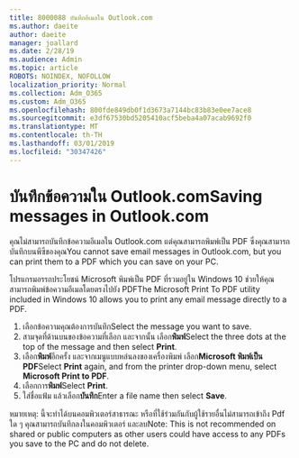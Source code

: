 ```yaml
---
title: 8000088 บันทึกอีเมลใน Outlook.com
ms.author: daeite
author: daeite
manager: joallard
ms.date: 2/28/19
ms.audience: Admin
ms.topic: article
ROBOTS: NOINDEX, NOFOLLOW
localization_priority: Normal
ms.collection: Adm_O365
ms.custom: Adm_O365
ms.openlocfilehash: 800fde849db0f1d3673a7144bc83b83e0ee7ace8
ms.sourcegitcommit: e3df67530bd5205410acf5beba4a07acab9692f0
ms.translationtype: MT
ms.contentlocale: th-TH
ms.lasthandoff: 03/01/2019
ms.locfileid: "30347426"
---
```

# <a name="saving-messages-in-outlookcom"></a><span data-ttu-id="259ac-102">บันทึกข้อความใน Outlook.com</span><span class="sxs-lookup"><span data-stu-id="259ac-102">Saving messages in Outlook.com</span></span>

<span data-ttu-id="259ac-103">คุณไม่สามารถบันทึกข้อความอีเมลใน Outlook.com แต่คุณสามารถพิมพ์เป็น PDF ซึ่งคุณสามารถบันทึกบนพีซีของคุณ</span><span class="sxs-lookup"><span data-stu-id="259ac-103">You cannot save email messages in Outlook.com, but you can print them to a PDF which you can save on your PC.</span></span>

<span data-ttu-id="259ac-104">โปรแกรมอรรถประโยชน์ Microsoft พิมพ์เป็น PDF ที่รวมอยู่ใน Windows 10 ช่วยให้คุณสามารถพิมพ์ข้อความอีเมลโดยตรงไปยัง PDF</span><span class="sxs-lookup"><span data-stu-id="259ac-104">The Microsoft Print To PDF utility included in Windows 10 allows you to print any email message directly to a PDF.</span></span>

1. <span data-ttu-id="259ac-105">เลือกข้อความคุณต้องการบันทึก</span><span class="sxs-lookup"><span data-stu-id="259ac-105">Select the message you want to save.</span></span>
2. <span data-ttu-id="259ac-106">สามจุดที่ด้านบนของข้อความที่เลือก และจากนั้น เลือก**พิมพ์**</span><span class="sxs-lookup"><span data-stu-id="259ac-106">Select the three dots at the top of the message and then select **Print**.</span></span>
3. <span data-ttu-id="259ac-107">เลือก**พิมพ์**อีกครั้ง และจากเมนูแบบหล่นลงของเครื่องพิมพ์ เลือก**Microsoft พิมพ์เป็น PDF**</span><span class="sxs-lookup"><span data-stu-id="259ac-107">Select **Print** again, and from the printer drop-down menu, select **Microsoft Print to PDF**.</span></span>
4. <span data-ttu-id="259ac-108">เลือกการ**พิมพ์**</span><span class="sxs-lookup"><span data-stu-id="259ac-108">Select **Print**.</span></span>
5. <span data-ttu-id="259ac-109">ใส่ชื่อแฟ้ม แล้วเลือก**บันทึก**</span><span class="sxs-lookup"><span data-stu-id="259ac-109">Enter a file name then select **Save**.</span></span>

<span data-ttu-id="259ac-110">หมายเหตุ: นี้จะทำได้บนคอมพิวเตอร์สาธารณะ หรือที่ใช้ร่วมกันกับผู้ใช้รายอื่นไม่สามารถเข้าถึง Pdf ใด ๆ คุณสามารถบันทึกลงในคอมพิวเตอร์ และลบ</span><span class="sxs-lookup"><span data-stu-id="259ac-110">Note: This is not recommended on shared or public computers as other users could have access to any PDFs you save to the PC and do not delete.</span></span>